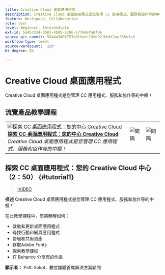 ```yaml
---
title: Creative Cloud 桌面應用程式
description: Creative Cloud 桌面應用程式是您管理 CC 應用程式、服務和協作等的中樞！
feature: Workspace, Collaboration
role: User
level: Beginner, Intermediate
exl-id: 5a45d334-3581-4b85-acb6-57764efa6f0a
source-git-commit: 58444368f757ddf9edc292d921bb6f2ae335efa3
workflow-type: tm+mt
source-wordcount: '150'
ht-degree: 8%

---
```


# Creative Cloud 桌面應用程式

Creative Cloud 桌面應用程式是您管理 CC 應用程式、服務和協作等的中樞！

## 流覽產品教學課程

<table style="table-layout:fixed">
<tr>
 <td>
   <a href="creativeclouddesktopapp.md#tutorial1">
      <img alt="探索 CC 桌面應用程式：您的中心
Creative Cloud" src="../assets/ccda_overview_sokol_thumbnail.jpg" />
   </a>
    <div>
   <a href="creativeclouddesktopapp.md#tutorial1"><strong>探索 CC 桌面應用程式：您的中心
Creative Cloud</strong></a>
    </div>
    <em>Creative Cloud 桌面應用程式是您管理 CC 應用程式、服務和協作等的中樞！</em>
    <br>
  </td>
  <td>
    <img alt="間隔" src="../assets/Whitespacer.png" />
    <div>
    <br>
  </td>
  <td>
    <img alt="間隔" src="../assets/Whitespacer.png" />
    <div>
    <br>
  </td>
</tr>
</table>

## 探索 CC 桌面應用程式：您的 Creative Cloud 中心 （2：50） {#tutorial1}

>[!VIDEO](https://video.tv.adobe.com/v/327095?hidetitle=true)

**描述**
Creative Cloud 桌面應用程式是您管理 CC 應用程式、服務和協作等的中樞！

在此教學課程中，您將瞭解如何：
* 啟動和更新桌面應用程式
* 尋找行動和網頁應用程式
* 管理和共用資產
* 存取Adobe Fonts
* 探索教學課程
* 在 Behance 分享您的作品

**顯示者：**
Patti Sokol，數位媒體首席解決方案顧問
